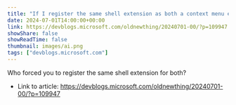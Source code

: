 ```yaml
---
title: "If I register the same shell extension as both a context menu extension and a drag/drop extension, how do I know which one the system is using?"
date: 2024-07-01T14:00:00+00:00
link: https://devblogs.microsoft.com/oldnewthing/20240701-00/?p=109947
showShare: false
showReadTime: false
thumbnail: images/ai.png
tags: ["devblogs.microsoft.com"]
---
```

Who forced you to register the same shell extension for both?

- Link to article: https://devblogs.microsoft.com/oldnewthing/20240701-00/?p=109947